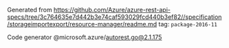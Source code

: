 Generated from https://github.com/Azure/azure-rest-api-specs/tree/3c764635e7d442b3e74caf593029fcd440b3ef82//specification/storageimportexport/resource-manager/readme.md tag: `package-2016-11`

Code generator @microsoft.azure/autorest.go@2.1.175


